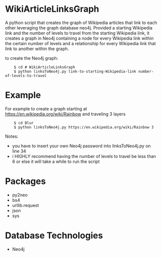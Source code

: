 # WikiArticleLinksGraph

A python script that creates the graph of Wikipedia articles that link to each other leveraging the graph database 
neo4j. Provided a starting Wikipedia link and the number of levels to travel from the starting Wikipedia link, it
creates a graph in Neo4j containing a node for every Wikipedia link within the certain number of levels and a
relationship for every Wikipedia link that link to another within the graph.

to create the Neo4j graph:

        $ cd # WikiArticleLinksGraph
        $ python linksToNeo4j.py link-to-starting-Wikipedia-link number-of-levels-to-travel 

# Example

For example to create a graph starting at https://en.wikipedia.org/wiki/Rainbow and traveling 3 layers

        $ cd Blur
        $ python linksToNeo4j.py https://en.wikipedia.org/wiki/Rainbow 3
        
Notes:
- you have to insert your own Neo4j password into linksToNeo4j.py on line 34
- i HIGHLY recommend having the number of levels to travel be less than 6 or else it will take a while to run the script
       

# Packages

- py2neo
- bs4
- urllib.request
- json
- sys

# Database Technologies

- Neo4j

